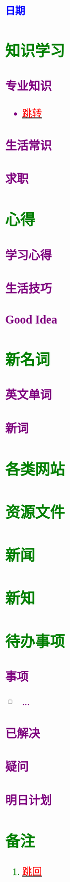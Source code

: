 ## <font color = blue face=楷体 size=6>日期 

## <font color = green>知识学习
### <font color = purple>专业知识
- <a id = "01-1">  [<font color = red>跳转</font>](#01-2)
### <font color = purple>生活常识

### <font color = purple>求职



## <font color = green>心得
### <font color = purple>学习心得

### <font color = purple>生活技巧

### <font color = purple>Good Idea



## <font color = green>新名词
### <font color = purple>英文单词

### <font color = purple>新词



## <font color = green>各类网站


## <font color = green>资源文件


## <font color = green>新闻


## <font color = green>新知


## <font color = green>待办事项
### <font color = purple>事项
- [ ] ...
### <font color = purple>已解决
### <font color = purple>疑问
### <font color = purple>明日计划



## <font color = green>备注 
  1. <a id ="01-2">[<font color = red>跳回</font>](#01-1)

<!--stackedit_data:
eyJoaXN0b3J5IjpbMTE3NDE3Mzg5NCwtMTcwMTI1MTE1OCwxMj
M4MTk2ODMxLC02MTg3NTcwOTUsMTIzODE5NjgzMSwtMTc1NzA4
ODI5OSwtMTA2MzQ0NTM4MywyMzMyMjI1ODMsLTEwNjM0NDUzOD
MsLTE3NzUxODQ3MzQsLTIwNTIxMjczNSwtMTM1NjUwOTgzMiwx
MzAxODI4NzEwLDIxMzY3NTUxNzIsMTgxOTk5MzY4OSwxODM1MT
Q0OTUwXX0=
-->